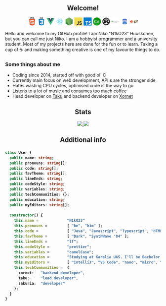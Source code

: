 <h2 align="center">Welcome!</h2>
<p align="center">
  <img alt="HTML5" width="26px" src="https://raw.githubusercontent.com/github/explore/80688e429a7d4ef2fca1e82350fe8e3517d3494d/topics/html/html.png" />
  <img alt="CSS3" width="26px" src="https://raw.githubusercontent.com/github/explore/80688e429a7d4ef2fca1e82350fe8e3517d3494d/topics/css/css.png" />
  <img alt="Vue" width="26px" src="https://raw.githubusercontent.com/github/explore/80688e429a7d4ef2fca1e82350fe8e3517d3494d/topics/vue/vue.png" />
  <img alt="React" width="26px" src="https://raw.githubusercontent.com/github/explore/80688e429a7d4ef2fca1e82350fe8e3517d3494d/topics/react/react.png" />
  <img alt="Node.js" width="26px" src="https://raw.githubusercontent.com/github/explore/80688e429a7d4ef2fca1e82350fe8e3517d3494d/topics/nodejs/nodejs.png" />
  <img alt="Javascript" width="26px" src="https://raw.githubusercontent.com/github/explore/80688e429a7d4ef2fca1e82350fe8e3517d3494d/topics/javascript/javascript.png" />
  <img alt="Typescript" width="26px" src="https://raw.githubusercontent.com/github/explore/80688e429a7d4ef2fca1e82350fe8e3517d3494d/topics/typescript/typescript.png" />
  <img alt="CSharp" width="26px" src="https://raw.githubusercontent.com/github/explore/80688e429a7d4ef2fca1e82350fe8e3517d3494d/topics/csharp/csharp.png" />
  <img alt="Rust" width="26px" src="https://raw.githubusercontent.com/github/explore/80688e429a7d4ef2fca1e82350fe8e3517d3494d/topics/rust/rust.png" />
  <img alt="MongoDB" width="26px" src="https://raw.githubusercontent.com/github/explore/80688e429a7d4ef2fca1e82350fe8e3517d3494d/topics/mongodb/mongodb.png" />
  <img alt="SQL" width="26px" src="https://raw.githubusercontent.com/github/explore/78df643247d429f6cc873026c0622819ad797942/topics/sql/sql.png" />
  <img alt="Git" width="26px" src="https://raw.githubusercontent.com/github/explore/80688e429a7d4ef2fca1e82350fe8e3517d3494d/topics/git/git.png" />
  <br />
</p>

<p>
  Hello and welcome to my GitHub profile! I am Niko "N1kO23" Huuskonen, but you can call me just Niko. I am a hobbyist programmer and a university student. Most of my projects here are done for the fun or to learn. Taking a cup of ☕ and making something creative is one of my favourite things to do.
</p>
<h3>Some things about me</h3>
<ul>
  <li>
    Coding since 2014, started off with good ol' C
  </li>
  <li>
    Currently main focus on web development, API:s are the stronger side
  </li>
  <li>
    Hates wasting CPU cycles, optimised code is the way to go
  </li>
  <li>
    Listens to a lot of music and consumes too much coffee
  </li>
  <li>
    Head developer on <a href="https://taku.moe/">Taku</a> and backend developer on <a href="https://xornet.cloud/">Xornet</a>
  </li>
</ul>
<h2 align="center">Stats</h2>
<p align="center">
  <a href="https://github.com/anuraghazra/github-readme-stats">
    <img src="https://github-readme-stats.vercel.app/api?username=n1ko23&count_private=true&show_icons=true&include_all_commits=true&theme=radical&title_color=ff1486&bg_color=00000000&hide_border=true&count_private=true&hide_title=true">
  </a>
  <a href="https://github.com/anuraghazra/github-readme-stats">
    <img src="https://github-readme-stats.vercel.app/api/top-langs/?username=N1kO23&show_icons=true&include_all_commits=true&hide_border=true&count_private=true&theme=radical&bg_color=00000000&layout=compact&card_width=300">
  </a>
</p>
<h2 align="center">Additional info</h2>
<h4>

```ts
class User {
  public name: string;
  public pronouns: string[];
  public code: string[];
  public favTheme: string[];
  public lineEnds: string;
  public codeStyle: string;
  public variables: string;
  public techCommunities: {};
  public education: string;
  public myEditors: string[];
  
  constructor() {
    this.name =             "N1kO23"
    this.pronouns =         [ "he", "him" ];
    this.code =             [ "Java", "Javascript", "Typescript", "HTML", "CSS", "Vue", "Rust", "CSharp" ];
    this.favTheme =         [ "Dark", "SynthWave '84" ];
    this.lineEnds =         "lf";
    this.codeStyle =        "prettier";
    this.variables =        "camelCase";
    this.education =        "Studying at Karelia UAS. I'll be Bachelor of Science in Computer Science upon graduation.";
    this.myEditors =        [ "IntelliJ", "VS Code", "nano", "micro", "Neovim", "NetBeans" ];
    this.techCommunities =  {
      xornet:   "backend developer",
      taku:     "lead developer",
      sakuria:  "developer"
    };
  }
}
```
</h4>
